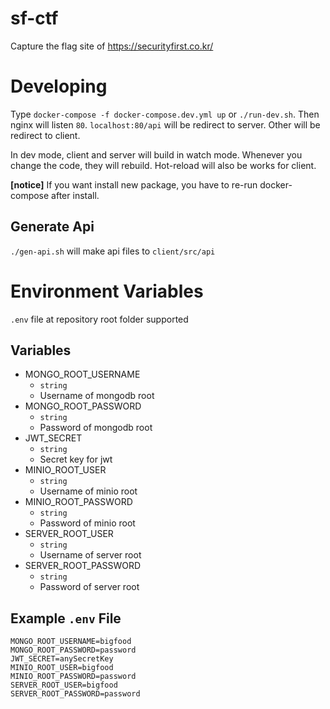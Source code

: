 # sf-ctf

Capture the flag site of https://securityfirst.co.kr/

# Developing

Type `docker-compose -f docker-compose.dev.yml up` or `./run-dev.sh`.
Then nginx will listen `80`.
`localhost:80/api` will be redirect to server. Other will be redirect to client.

In dev mode, client and server will build in watch mode. Whenever you change the code, they will rebuild.
Hot-reload will also be works for client.

**[notice]**
If you want install new package, you have to re-run docker-compose after install.

## Generate Api

`./gen-api.sh` will make api files to `client/src/api`

# Environment Variables

`.env` file at repository root folder supported

## Variables

- MONGO_ROOT_USERNAME
  - `string`
  - Username of mongodb root
- MONGO_ROOT_PASSWORD
  - `string`
  - Password of mongodb root
- JWT_SECRET
  - `string`
  - Secret key for jwt
- MINIO_ROOT_USER
  - `string`
  - Username of minio root
- MINIO_ROOT_PASSWORD
  - `string`
  - Password of minio root
- SERVER_ROOT_USER
  - `string`
  - Username of server root
- SERVER_ROOT_PASSWORD
  - `string`
  - Password of server root

## Example `.env` File

```
MONGO_ROOT_USERNAME=bigfood
MONGO_ROOT_PASSWORD=password
JWT_SECRET=anySecretKey
MINIO_ROOT_USER=bigfood
MINIO_ROOT_PASSWORD=password
SERVER_ROOT_USER=bigfood
SERVER_ROOT_PASSWORD=password
```
